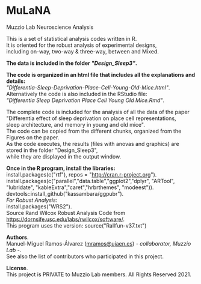 # MuLaNA
Muzzio Lab Neuroscience Analysis

This is a set of statistical analysis codes written in R.   
It is oriented for the robust analysis of experimental designs,   
including on-way, two-way & three-way, between and Mixed.   

**The data is included in the folder *"Design_Sleep3"*.**  
   
**The code is organized in an html file that includes all the explanations and details:**   
*"Differentia-Sleep-Deprivation-Place-Cell-Young-Old-Mice.html"*.   
Alternatively the code is also included in the RStudio file:   
*"Differentia Sleep Deprivation Place Cell Young Old Mice.Rmd"*.   
   
The complete code is included for the analysis of all the data of the paper  
  "Differentia effect of sleep deprivation on place cell representations,   
  sleep architecture, and memory in young and old mice".   
The code can be copied from the different chunks, organized from the Figures on the paper.   
As the code executes, the results (files with anovas and graphics) are stored in the folder "Design_Sleep3",   
while they are displayed in the output window.   
   
**Once in the R program, install the libraries:**   
install.packages(c("rtf"), repos = "http://cran.r-project.org").  
install.packages(c("parallel","data.table","ggplot2","dplyr", "ARTool", "lubridate", "kableExtra","caret","hrbrthemes", "modeest")).  
devtools::install_github("kassambara/ggpubr").    
*For Robust Analysis*:   
install.packages("WRS2").  
Source Rand Wilcox Robust Analysis Code from https://dornsife.usc.edu/labs/rwilcox/software/.  
This program uses the version: source("Rallfun-v37.txt")   
   
**Authors**.  
Manuel-Miguel Ramos-Álvarez (mramos@ujaen.es) *- collaborator, Muzzio Lab -*.   
See also the list of contributors who participated in this project.   
   
**License**.  
This project is PRIVATE to Muzzio Lab members. All Rights Reserved 2021.    
